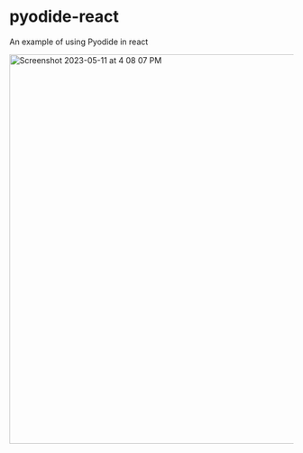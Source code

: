 # pyodide-react
An example of using Pyodide in react


<img width="689" alt="Screenshot 2023-05-11 at 4 08 07 PM" src="https://github.com/aqemery/pyodide-react/assets/2616927/cf02b4e4-740b-4d7b-96cb-c0f29e7b411d">
